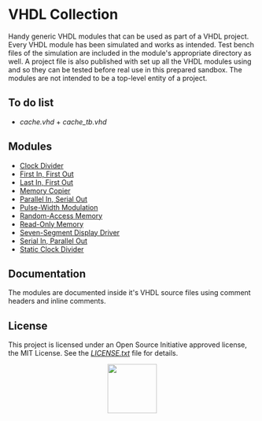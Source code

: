 # VHDL Collection

Handy generic VHDL modules that can be used as part of a VHDL project. Every VHDL module has been simulated and works as intended. Test bench files of the simulation are included in the module's appropriate directory as well. A project file is also published with set up all the VHDL modules using and so they can be tested before real use in this prepared sandbox. The modules are not intended to be a top-level entity of a project.

## To do list
* *cache.vhd* + *cache_tb.vhd*

## Modules
* [Clock Divider](clk_divider)
* [First In, First Out](fifo)
* [Last In, First Out](lifo)
* [Memory Copier](mem_copier)
* [Parallel In, Serial Out](piso)
* [Pulse-Width Modulation](pwm)
* [Random-Access Memory](ram)
* [Read-Only Memory](rom)
* [Seven-Segment Display Driver](seg7_driver)
* [Serial In, Parallel Out](sipo)
* [Static Clock Divider](static_clk_divider)

## Documentation

The modules are documented inside it's VHDL source files using comment headers and inline comments.

## License

This project is licensed under an Open Source Initiative approved license, the MIT License. See the [*LICENSE.txt*](LICENSE.txt) file for details.

<p align="center">
  <a href="http://opensource.org/">
    <img src="https://opensource.org/files/osi_logo_bold_300X400_90ppi.png" width="100">
  </a>
</p>
